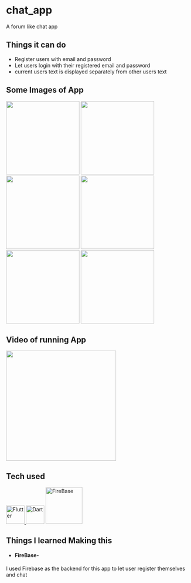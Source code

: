 # chat_app
A forum like chat app
## Things it can do
* Register users with email and password
* Let users login with their registered email and password
* current users text is displayed separately from other users text

## Some Images of App
<img src ="https://user-images.githubusercontent.com/71614009/115959658-eee31100-a52a-11eb-9dbf-cfffee0ca6e5.jpg" width ="200"> <img src ="https://user-images.githubusercontent.com/71614009/115959665-f5718880-a52a-11eb-978c-289090e3b0eb.jpg" width ="200"> <img src ="https://user-images.githubusercontent.com/71614009/115959671-fe625a00-a52a-11eb-94c0-0b6f64ee758a.jpg" width ="200"> <img src ="https://user-images.githubusercontent.com/71614009/115959674-028e7780-a52b-11eb-960b-f413cba7c3d2.jpg" width ="200"> <img src ="https://user-images.githubusercontent.com/71614009/115959675-03bfa480-a52b-11eb-9bd3-12baf55a56af.jpg" width ="200"> <img src ="https://user-images.githubusercontent.com/71614009/115959677-04f0d180-a52b-11eb-9ac9-1f1537e758c0.jpg" width ="200">

## Video of running App
<a href ="https://youtu.be/cGBzl8SbEHA"><img src ="https://user-images.githubusercontent.com/71614009/115960112-189d3780-a52d-11eb-85ff-906663c4374c.png" width ="300" hieght ="275"> </a>

## Tech used


<a href ="https://flutter.dev/" > <img src="https://user-images.githubusercontent.com/71614009/115812209-a46c7200-a40e-11eb-848f-ac8b30bc41fb.png" width ="50" alt ="Flutter"> </a> <a href ="https://dart.dev/"><img src="https://user-images.githubusercontent.com/71614009/115811626-abdf4b80-a40d-11eb-861b-3e1fbb0dcb5d.png" width ="50" alt="Dart"></a> <a href ="https://firebase.google.com/"><img src="https://user-images.githubusercontent.com/71614009/115960312-4df65500-a52e-11eb-8d9e-71a9297ea51f.png" width ="100" alt="FireBase"></a>

## Things I learned Making this 
* #### FireBase-
 I used Firebase as the backend for this app to let user register themselves and chat
